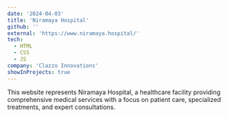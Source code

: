 ```yaml
---
date: '2024-04-03'
title: 'Niramaya Hospital'
github: ''
external: 'https://www.niramaya.hospital/'
tech:
  - HTML
  - CSS
  - JS
company: 'Clazzo Innovations'
showInProjects: true
---
```


This website represents Niramaya Hospital, a healthcare facility providing comprehensive medical services with a focus on patient care, specialized treatments, and expert consultations.
